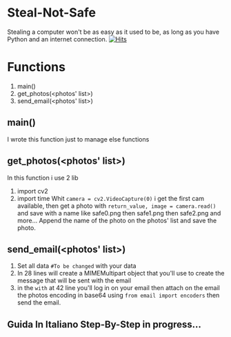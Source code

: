 # Steal-Not-Safe
Stealing a computer won't be as easy as it used to be, as long as you have Python and an internet connection.
[![Hits](https://hits.seeyoufarm.com/api/count/incr/badge.svg?url=https%3A%2F%2Fgithub.com%2FNoNameoN-A%2FSteal-Not-Safe&count_bg=%231C1C1C&title_bg=%231C1C1C&icon=protonmail.svg&icon_color=%23E7E7E7&title=Views+Count&edge_flat=false)](https://github.com/NoNameoN-A/Steal-Not-Safe)

# Functions
1. main()
2. get_photos(<photos' list>)
3. send_email(<photos' list>)

## main()
I wrote this function just to manage else functions

## get_photos(<photos' list>)
In this function i use 2 lib
1. import cv2
2. import time
Whit `camera = cv2.VideoCapture(0)` i get the first cam available, then get a photo with `return_value, image = camera.read()` and save with a name like safe0.png then safe1.png then safe2.png and more...
Append the name of the photo on the photos' list and save the photo.

## send_email(<photos' list>)
1. Set all data `#To be changed` with your data
2. In 28 lines will create a MIMEMultipart object that you'll use to create the message that will be sent with the email
3. in the `with` at 42 line you'll log in on your email then attach on the email the photos encoding in base64 using `from email import encoders` then send the email.

## Guida In Italiano Step-By-Step in progress...
